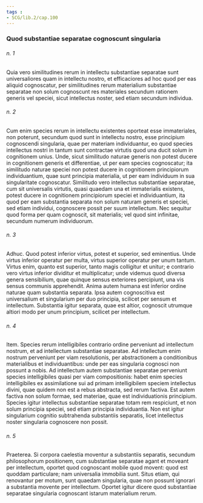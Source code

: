 ```yaml
---
tags : 
- SCG/lib.2/cap.100
---
```


### Quod substantiae separatae cognoscunt singularia

###### n. 1
Quia vero similitudines rerum in intellectu substantiae separatae sunt universaliores quam in intellectu nostro, et efficaciores ad hoc quod per eas aliquid cognoscatur, per similitudines rerum materialium substantiae separatae non solum cognoscunt res materiales secundum rationem generis vel speciei, sicut intellectus noster, sed etiam secundum individua.

###### n. 2
Cum enim species rerum in intellectu existentes oporteat esse immateriales, non poterunt, secundum quod sunt in intellectu nostro, esse principium cognoscendi singularia, quae per materiam individuantur, eo quod species intellectus nostri in tantum sunt contractae virtutis quod una ducit solum in cognitionem unius. Unde, sicut similitudo naturae generis non potest ducere in cognitionem generis et differentiae, ut per eam species cognoscatur; ita similitudo naturae speciei non potest ducere in cognitionem principiorum individuantium, quae sunt principia materialia, ut per eam individuum in sua singularitate cognoscatur. Similitudo vero intellectus substantiae separatae, cum sit universalis virtutis, quasi quaedam una et immaterialis existens, potest ducere in cognitionem principiorum speciei et individuantium, ita quod per eam substantia separata non solum naturam generis et speciei, sed etiam individui, cognoscere possit per suum intellectum. Nec sequitur quod forma per quam cognoscit, sit materialis; vel quod sint infinitae, secundum numerum individuorum.

###### n. 3
Adhuc. Quod potest inferior virtus, potest et superior, sed eminentius. Unde virtus inferior operatur per multa, virtus superior operatur per unum tantum. Virtus enim, quanto est superior, tanto magis colligitur et unitur; e contrario vero virtus inferior dividitur et multiplicatur; unde videmus quod diversa genera sensibilium, quae quinque sensus exteriores percipiunt, una vis sensus communis apprehendit. Anima autem humana est inferior ordine naturae quam substantia separata. Ipsa autem cognoscitiva est universalium et singularium per duo principia, scilicet per sensum et intellectum. Substantia igitur separata, quae est altior, cognoscit utrumque altiori modo per unum principium, scilicet per intellectum.

###### n. 4
Item. Species rerum intelligibiles contrario ordine perveniunt ad intellectum nostrum, et ad intellectum substantiae separatae. Ad intellectum enim nostrum perveniunt per viam resolutionis, per abstractionem a conditionibus materialibus et individuantibus: unde per eas singularia cognosci non possunt a nobis. Ad intellectum autem substantiae separatae perveniunt species intelligibiles quasi per viam compositionis: habet enim species intelligibiles ex assimilatione sui ad primam intelligibilem speciem intellectus divini, quae quidem non est a rebus abstracta, sed rerum factiva. Est autem factiva non solum formae, sed materiae, quae est individuationis principium. Species igitur intellectus substantiae separatae totam rem respiciunt, et non solum principia speciei, sed etiam principia individuantia. Non est igitur singularium cognitio subtrahenda substantiis separatis, licet intellectus noster singularia cognoscere non possit.

###### n. 5
Praeterea. Si corpora caelestia moventur a substantiis separatis, secundum philosophorum positionem, cum substantiae separatae agant et moveant per intellectum, oportet quod cognoscant mobile quod movent: quod est quoddam particulare; nam universalia immobilia sunt. Situs etiam, qui renovantur per motum, sunt quaedam singularia, quae non possunt ignorari a substantia movente per intellectum. Oportet igitur dicere quod substantiae separatae singularia cognoscant istarum materialium rerum.

